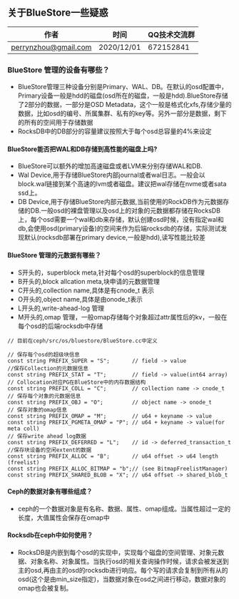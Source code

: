 ## 关于BlueStore一些疑惑


| 作者 | 时间 |QQ技术交流群 |
| ------ | ------ |------ |
| perrynzhou@gmail.com |2020/12/01 |672152841 |

### BlueStore 管理的设备有哪些？

- BlueStore管理三种设备分别是Primary、WAL、DB。在默认的osd配置中，Primary设备一般是hdd的磁盘(osd所在的磁盘，一般是hdd).BlueStore存储了2部分的数据，一部分是OSD Metadata，这个一般是格式化xfs,存储少量的数据，比如osd的编号、所属集群、私有的key等。另外一部分是数据，剩下的所有的空间用于存储数据
- RocksDB中的DB部分的容量建议按照大于每个osd总容量的4%来设定

#### BlueStore能否把WAL和DB存储到高性能的磁盘上吗?

- BlueStore可以额外的增加高速磁盘或者LVM来分别存储WAL和DB.
- Wal Device,用于存储BlueStore内部journal或者wal日志。一般会以block.wal链接到某个高速的lvm或者磁盘。建议把wal存储在nvme或者sata ssd上。
- DB Device,用于存储BlueStore内部元数据,当前使用的RockDB作为元数据存储的DB.一般osd的裸盘管理以及osd上的对象的元数据都存储在RocksDB上，每个osd需要一个wal和db来存储，默认创建osd时候，没有指定wal和db,会使用osd(primary设备)的空间来作为后端rocksdb的存储，实际测试发现默认(rocksdb部署在primary device,一般是hdd),读写性能比较差


#### BlueStore 管理的元数据有哪些？
- S开头的，superblock meta,针对每个osd的superblock的信息管理
- B开头的,block allcation meta,块申请的元数据管理
- C开头的,collection name,具体是有cnode_t 表示
- O开头的,object name,具体是由onode_t表示
- L开头的,write-ahead-log 管理
- M开头的,omap 管理，一般omap存储每个对象超过attr属性后的kv，一般在每个osd的后端rocksdb中存储
```
// 目前在ceph/src/os/bluestore/BlueStore.cc中定义

// 保存每个osd的超级块信息
const string PREFIX_SUPER = "S";       // field -> value
//保存Collection的元数据信息
const string PREFIX_STAT = "T";        // field -> value(int64 array)
// Collocation对应PG在BlueStore中的内存数据结构
const string PREFIX_COLL = "C";        // collection name -> cnode_t
// 保存每个对象的元数据信息
const string PREFIX_OBJ = "O";         // object name -> onode_t
// 保存对象的omap信息
const string PREFIX_OMAP = "M";        // u64 + keyname -> value
const string PREFIX_PGMETA_OMAP = "P"; // u64 + keyname -> value(for meta coll)
// 保存write ahead log数据
const string PREFIX_DEFERRED = "L";    // id -> deferred_transaction_t
//保存块设备的空闲extent的数据
const string PREFIX_ALLOC = "B";       // u64 offset -> u64 length (freelist)
const string PREFIX_ALLOC_BITMAP = "b";// (see BitmapFreelistManager)
const string PREFIX_SHARED_BLOB = "X"; // u64 offset -> shared_blob_t
```
#### Ceph的数据对象有哪些组成？

- ceph的一个数据对象是有名称、数据、属性、omap组成。当属性超过一定的长度，大值属性会保存在omap中

#### Rocksdb在ceph中如何使用？
- RocksDB是内嵌到每个osd的实现中，实现每个磁盘的空间管理、对象元数据、对象名称、对象属性。当执行osd的相关查询操作时候，请求会被发送到主的osd,再由主的osd的rocksdb进行响应。每个写的请求会复制到所有从的osd(这个是由min_size指定)，当数据对象在osd之间进行移动，数据对象的omap也会被复制。